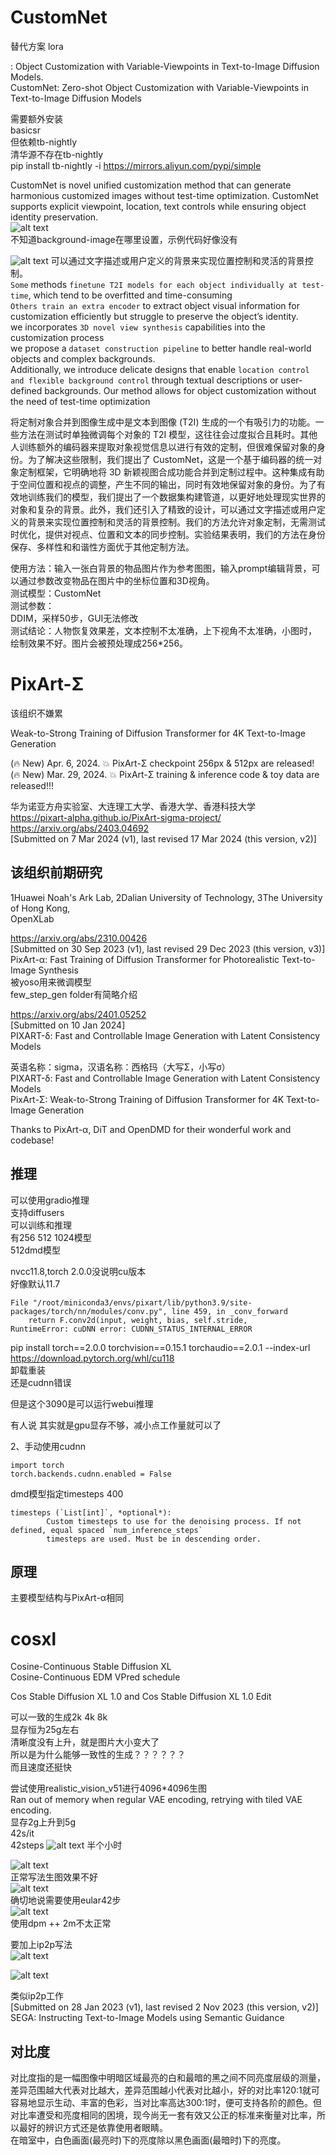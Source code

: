 # CustomNet

替代方案 lora    

: Object Customization with Variable-Viewpoints in Text-to-Image Diffusion Models.   
CustomNet: Zero-shot Object Customization with Variable-Viewpoints in Text-to-Image Diffusion Models    





需要额外安装  
basicsr   
但依赖tb-nightly    
清华源不存在tb-nightly    
pip install tb-nightly -i https://mirrors.aliyun.com/pypi/simple    


CustomNet is novel unified customization method that can generate harmonious customized images without test-time optimization. CustomNet supports explicit viewpoint, location, text controls while ensuring object identity preservation.    
![alt text](assets/pixart-sigma&customnet/image.png)   
不知道background-image在哪里设置，示例代码好像没有   


![alt text](assets/pixart-sigma&customnet/image-1.png)
可以通过文字描述或用户定义的背景来实现位置控制和灵活的背景控制。   
`Some` methods `finetune T2I models for each object individually at test-time`, which tend to be overfitted and time-consuming     
`Others train an extra encoder` to extract object visual information for customization efficiently but struggle to preserve the object’s identity.       
we incorporates `3D novel view synthesis` capabilities into the customization process    
we propose a `dataset construction pipeline` to better handle real-world objects and complex backgrounds.    
Additionally, we introduce delicate designs that enable `location control and flexible background control` through textual descriptions or user-defined backgrounds. Our method allows for object customization without the need of test-time optimization     


将定制对象合并到图像生成中是文本到图像 (T2I) 生成的一个有吸引力的功能。一些方法在测试时单独微调每个对象的 T2I 模型，这往往会过度拟合且耗时。其他人训练额外的编码器来提取对象视觉信息以进行有效的定制，但很难保留对象的身份。为了解决这些限制，我们提出了 CustomNet，这是一个基于编码器的统一对象定制框架，它明确地将 3D 新颖视图合成功能合并到定制过程中。这种集成有助于空间位置和视点的调整，产生不同的输出，同时有效地保留对象的身份。为了有效地训练我们的模型，我们提出了一个数据集构建管道，以更好地处理现实世界的对象和复杂的背景。此外，我们还引入了精致的设计，可以通过文字描述或用户定义的背景来实现位置控制和灵活的背景控制。我们的方法允许对象定制，无需测试时优化，提供对视点、位置和文本的同步控制。实验结果表明，我们的方法在身份保存、多样性和和谐性方面优于其他定制方法。

使用方法：输入一张白背景的物品图片作为参考图图，输入prompt编辑背景，可以通过参数改变物品在图片中的坐标位置和3D视角。   
测试模型：CustomNet   
测试参数：   
DDIM，采样50步，GUI无法修改    
测试结论：人物恢复效果差，文本控制不太准确，上下视角不太准确，小图时， 绘制效果不好。图片会被预处理成256*256。    










# PixArt-Σ    
该组织不嫌累

Weak-to-Strong Training of Diffusion Transformer for 4K Text-to-Image Generation   

(🔥 New) Apr. 6, 2024. 💥 PixArt-Σ checkpoint 256px & 512px are released!   
(🔥 New) Mar. 29, 2024. 💥 PixArt-Σ training & inference code & toy data are released!!!   

华为诺亚方舟实验室、大连理工大学、香港大学、香港科技大学    
https://pixart-alpha.github.io/PixArt-sigma-project/    
https://arxiv.org/abs/2403.04692    
[Submitted on 7 Mar 2024 (v1), last revised 17 Mar 2024 (this version, v2)]





## 该组织前期研究
1Huawei Noah's Ark Lab, 2Dalian University of Technology, 3The University of Hong Kong,     
OpenXLab    




https://arxiv.org/abs/2310.00426   
[Submitted on 30 Sep 2023 (v1), last revised 29 Dec 2023 (this version, v3)]    
PixArt-α: Fast Training of Diffusion Transformer for Photorealistic Text-to-Image Synthesis    
被yoso用来微调模型    
few_step_gen folder有简略介绍   



https://arxiv.org/abs/2401.05252    
[Submitted on 10 Jan 2024]   
PIXART-δ: Fast and Controllable Image Generation with Latent Consistency Models    


英语名称：sigma，汉语名称：西格玛（大写Σ，小写σ）   
PIXART-δ: Fast and Controllable Image Generation with Latent Consistency Models    
PixArt-Σ: Weak-to-Strong Training of Diffusion Transformer for 4K Text-to-Image Generation    

Thanks to PixArt-α, DiT and OpenDMD for their wonderful work and codebase!


## 推理
可以使用gradio推理   
支持diffusers   
可以训练和推理   
有256 512 1024模型    
512dmd模型     



nvcc11.8,torch 2.0.0没说明cu版本   
好像默认11.7   

    File "/root/miniconda3/envs/pixart/lib/python3.9/site-packages/torch/nn/modules/conv.py", line 459, in _conv_forward
        return F.conv2d(input, weight, bias, self.stride,
    RuntimeError: cuDNN error: CUDNN_STATUS_INTERNAL_ERROR

pip install torch==2.0.0 torchvision==0.15.1 torchaudio==2.0.1 --index-url https://download.pytorch.org/whl/cu118      
卸载重装     
还是cudnn错误   

但是这个3090是可以运行webui推理    

有人说 其实就是gpu显存不够，减小点工作量就可以了    

 2、手动使用cudnn

    import torch
    torch.backends.cudnn.enabled = False


dmd模型指定timesteps 400    

    timesteps (`List[int]`, *optional*):
            Custom timesteps to use for the denoising process. If not defined, equal spaced `num_inference_steps`
            timesteps are used. Must be in descending order.       





## 原理
主要模型结构与PixArt-α相同   









# cosxl     
Cosine-Continuous Stable Diffusion XL   
Cosine-Continuous EDM VPred schedule     


Cos Stable Diffusion XL 1.0 and Cos Stable Diffusion XL 1.0 Edit   

可以一致的生成2k 4k 8k   
显存恒为25g左右    
清晰度没有上升，就是图片大小变大了    
所以是为什么能够一致性的生成？？？？？？    
而且速度还挺快   

尝试使用realistic_vision_v51进行4096*4096生图   
Ran out of memory when regular VAE encoding, retrying with tiled VAE encoding.     
显存2g上升到5g   
42s/it     
42steps 
![alt text](assets/pixart-sigma&customnet&cosxl/WeChat93b104784546b5c1c61f7d31dd987388.jpg)
半个小时    


![alt text](assets/pixart-sigma&customnet&cosxl/image.png)   
正常写法生图效果不好    
![alt text](assets/pixart-sigma&customnet&cosxl/image-2.png)   
确切地说需要使用eular42步    
![alt text](assets/pixart-sigma&customnet&cosxl/image-3.png)   
使用dpm ++ 2m不太正常   


要加上ip2p写法    
![alt text](assets/pixart-sigma&customnet&cosxl/image-1.png)   



![alt text](assets/pixart-sigma&customnet&cosxl/image-4.png)


类似ip2p工作  
[Submitted on 28 Jan 2023 (v1), last revised 2 Nov 2023 (this version, v2)]     
SEGA: Instructing Text-to-Image Models using Semantic Guidance         



## 对比度
对比度指的是一幅图像中明暗区域最亮的白和最暗的黑之间不同亮度层级的测量，差异范围越大代表对比越大，差异范围越小代表对比越小，好的对比率120:1就可容易地显示生动、丰富的色彩，当对比率高达300:1时，便可支持各阶的颜色。但对比率遭受和亮度相同的困境，现今尚无一套有效又公正的标准来衡量对比率，所以最好的辨识方式还是依靠使用者眼睛。    
在暗室中，白色画面(最亮时)下的亮度除以黑色画面(最暗时)下的亮度。  










